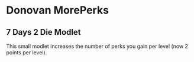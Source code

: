# Donovan MorePerks

## 7 Days 2 Die Modlet

This small modlet increases the number of perks you gain per level (now 2 points per level).
